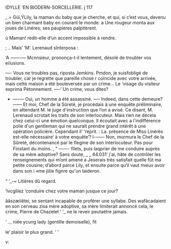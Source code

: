     
  

IDYLLE ‘EN BIODERN-SORCELLERIE. j 117

_ =  Güi,ŸLily, la maman du baby que je cherche, et qui, si c’est vous,
  devenu un bien charmant baby en courant le monde.
a Une rougeur monta aux joues de Linéres; ses paupières palpitèrent.

ù  Maman! redit-elle d’un accent impossible à rendre.

; .. Mais‘ ‘M’. Lerenaud sînterposa :

‘A ——-— Mcnnsieur, prononça-t-il lentement, désolé de troubler vos eiïusions.

—- Vous ne troubles pas, riposta Jemkins.
 Pmdon, je suisfobligé de troubler, car je regrette que pareille chose
r coïncide avec votre arrivée, mais cette maison a été bouleversée par un
crime...
Le ‘visage du visiteur exprima Pétonnement.
—-‘ Un crime, vous dites?
- —-— Oui, un homme a été assassiné.
—- Indeed, dans cette demeure?
—— Et moi, Chef de la Sûreté, je procédais à une enquête préliminaire, en
attendant M. le juge d'instruction que l’on a avisé.
Ce disant, M. Lerenaud scrutait les traits de son interlocuteur.
Mais rien ne décela chez celui-ci une émotion quelconque. Il écoutait avec
a l'indifférence polie d'un gentleman qui ne saurait prendre grand intérêt à
une opération policière.
Cependant il‘ ‘reprit. :
 La. présence de Miss Linérès est-elle nécessaire‘ à votre enquête‘?
l-—— Non, murmura le Chef de la Sûreté, décontenancé par le ﬂegme de
son interlocuteur. Pas pour Finstant du moins. ,
" ——- ﬁlets,  puis laqprier de me conduire auprès de sa mère adoptive?
 Sans doute, _
_ 44.031‘ j'ai, hâte de contrôler les renseignements qui m’ont amené a
Jeserais très satisfait quelle fût ma petite cousine; d’abord parce
 Lily, et ensuite parce qu‘il vaut mieux avoir dans son
i «me jiilie ﬁgnre qu'un Iaideron.

 “ ‘_-= Litières dû regard.

‘ïvcgiliez ‘conduire chez votre maman jusque ce jour?

ââszæiiêtei, se sentant incapable de proférer une syllabe. Des
wafäcadaient en son cerveau zisa mère adoptive, sa mère
 limiterait annoncé cela, le crime, Pierre de Chazelet
‘ ‘_ ne le reveir peutaétre jamais.

‘  .., niée ycung lady (gentille demoiselle), ﬁt

le’ plaisir le plus grand. ’ '

v:

  
  
  
   
   
 
 
  
 

  

 

